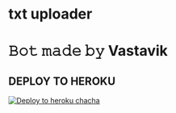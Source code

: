 # txt uploader

# 𝙱𝚘𝚝 𝚖𝚊𝚍𝚎 𝚋𝚢 Vastavik


## DEPLOY TO HEROKU


[![Deploy to heroku chacha](https://www.herokucdn.com/deploy/button.svg)](https://dashboard.heroku.com/new?template=https://github.com/rishavdevkr/cp2)

